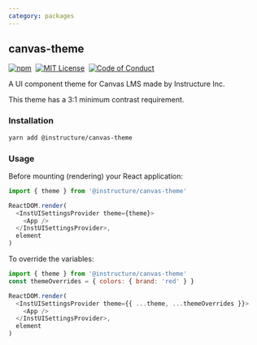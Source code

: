 ```yaml
---
category: packages
---
```


## canvas-theme

[![npm][npm]][npm-url]&nbsp;
[![MIT License][license-badge]][license]&nbsp;
[![Code of Conduct][coc-badge]][coc]

A UI component theme for Canvas LMS made by Instructure Inc.

This theme has a 3:1 minimum contrast requirement.

### Installation

```sh
yarn add @instructure/canvas-theme
```

### Usage

Before mounting (rendering) your React application:

```js
import { theme } from '@instructure/canvas-theme'

ReactDOM.render(
  <InstUISettingsProvider theme={theme}>
    <App />
  </InstUISettingsProvider>,
  element
)
```

To override the variables:

```js
import { theme } from '@instructure/canvas-theme'
const themeOverrides = { colors: { brand: 'red' } }

ReactDOM.render(
  <InstUISettingsProvider theme={{ ...theme, ...themeOverrides }}>
    <App />
  </InstUISettingsProvider>,
  element
)
```

[npm]: https://img.shields.io/npm/v/@instructure/canvas-theme.svg
[npm-url]: https://npmjs.com/package/@instructure/canvas-theme
[license-badge]: https://img.shields.io/npm/l/instructure-ui.svg?style=flat-square
[license]: https://github.com/instructure/instructure-ui/blob/master/LICENSE
[coc-badge]: https://img.shields.io/badge/code%20of-conduct-ff69b4.svg?style=flat-square
[coc]: https://github.com/instructure/instructure-ui/blob/master/CODE_OF_CONDUCT.md
